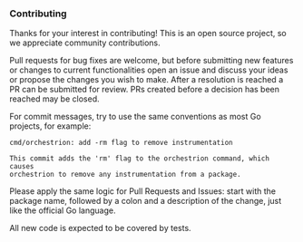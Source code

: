 ### Contributing

Thanks for your interest in contributing! This is an open source project, so we appreciate community contributions.

Pull requests for bug fixes are welcome, but before submitting new features or changes to current functionalities open an issue and discuss your ideas or propose the changes you wish to make. After a resolution is reached a PR can be submitted for review. PRs created before a decision has been reached may be closed.

For commit messages, try to use the same conventions as most Go projects, for example:

```
cmd/orchestrion: add -rm flag to remove instrumentation

This commit adds the 'rm' flag to the orchestrion command, which causes
orchestrion to remove any instrumentation from a package.
```

Please apply the same logic for Pull Requests and Issues: start with the package name, followed by a colon and a description of the change, just like the official Go language.

All new code is expected to be covered by tests.
